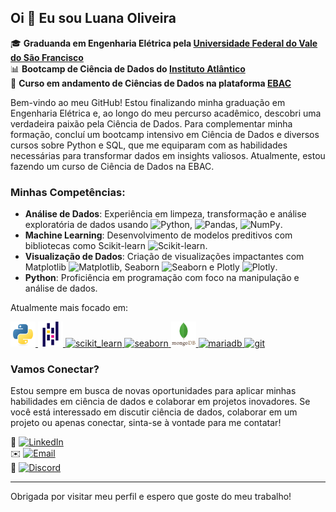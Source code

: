 ## Oi 👋 Eu sou Luana Oliveira

🎓 **Graduanda em Engenharia Elétrica pela [Universidade Federal do Vale do São Francisco](https://portais.univasf.edu.br/)**  
📊 **Bootcamp de Ciência de Dados do [Instituto Atlântico](https://atlanticoavanti.ensinio.com/browse)**  
🐍 **Curso em andamento de Ciências de Dados na plataforma [EBAC](https://ebaconline.com.br/)**  

Bem-vindo ao meu GitHub! Estou finalizando minha graduação em Engenharia Elétrica e, ao longo do meu percurso acadêmico, descobri uma verdadeira paixão pela Ciência de Dados. Para complementar minha formação, concluí um bootcamp intensivo em Ciência de Dados e diversos cursos sobre Python e SQL, que me equiparam com as habilidades necessárias para transformar dados em insights valiosos. Atualmente, estou fazendo um curso de Ciência de Dados na EBAC.

### Minhas Competências:

- **Análise de Dados**: Experiência em limpeza, transformação e análise exploratória de dados usando ![Python](https://img.shields.io/badge/-Python-3776AB?style=flat-square&logo=python&logoColor=white), ![Pandas](https://img.shields.io/badge/-Pandas-150458?style=flat-square&logo=pandas&logoColor=white), ![NumPy](https://img.shields.io/badge/-NumPy-013243?style=flat-square&logo=numpy&logoColor=white).
- **Machine Learning**: Desenvolvimento de modelos preditivos com bibliotecas como Scikit-learn ![Scikit-learn](https://img.shields.io/badge/-Scikit--learn-F7931E?style=flat-square&logo=scikit-learn&logoColor=white).
- **Visualização de Dados**: Criação de visualizações impactantes com Matplotlib ![Matplotlib](https://img.shields.io/badge/-Matplotlib-11557C?style=flat-square&logo=matplotlib&logoColor=white), Seaborn ![Seaborn](https://img.shields.io/badge/-Seaborn-3776AB?style=flat-square&logo=python&logoColor=white) e Plotly ![Plotly](https://img.shields.io/badge/-Plotly-3F4F75?style=flat-square&logo=plotly&logoColor=white).
- **Python**: Proficiência em programação com foco na manipulação e análise de dados.

Atualmente mais focado em:
  
<p align="left">
   <a href="https://www.python.org" target="_blank" rel="noreferrer"> <img src="https://raw.githubusercontent.com/devicons/devicon/master/icons/python/python-original.svg" alt="python" width="40" height="40"/> </a>
  <a href="https://pandas.pydata.org/" target="_blank" rel="noreferrer"> <img src="https://raw.githubusercontent.com/devicons/devicon/2ae2a900d2f041da66e950e4d48052658d850630/icons/pandas/pandas-original.svg" alt="pandas" width="40" height="40"/> </a>
  <a href="https://scikit-learn.org/" target="_blank" rel="noreferrer"> <img src="https://upload.wikimedia.org/wikipedia/commons/0/05/Scikit_learn_logo_small.svg" alt="scikit_learn" width="40" height="40"/> </a>
  <a href="https://seaborn.pydata.org/" target="_blank" rel="noreferrer"> <img src="https://seaborn.pydata.org/_images/logo-mark-lightbg.svg" alt="seaborn" width="40" height="40"/> </a>
  <a href="https://www.mongodb.com/" target="_blank" rel="noreferrer"> <img src="https://raw.githubusercontent.com/devicons/devicon/master/icons/mongodb/mongodb-original-wordmark.svg" alt="mongodb" width="40" height="40"/> </a>
  <a href="https://mariadb.org/" target="_blank" rel="noreferrer"> <img src="https://www.vectorlogo.zone/logos/mariadb/mariadb-icon.svg" alt="mariadb" width="40" height="40"/> </a>
  <a href="https://git-scm.com/" target="_blank" rel="noreferrer"> <img src="https://www.vectorlogo.zone/logos/git-scm/git-scm-icon.svg" alt="git" width="40" height="40"/> </a> 
<!--   <a href="https://aws.amazon.com" target="_blank" rel="noreferrer"> <img src="https://raw.githubusercontent.com/devicons/devicon/master/icons/amazonwebservices/amazonwebservices-original-wordmark.svg" alt="aws" width="40" height="40"/> </a> -->
</p>

### Vamos Conectar?

Estou sempre em busca de novas oportunidades para aplicar minhas habilidades em ciência de dados e colaborar em projetos inovadores. Se você está interessado em discutir ciência de dados, colaborar em um projeto ou apenas conectar, sinta-se à vontade para me contatar!

🔗 [![LinkedIn](https://img.shields.io/badge/-LinkedIn-0A66C2?style=flat-square&logo=linkedin&logoColor=white)](https://www.linkedin.com/in/luana-oliveira-dev/)  
✉️ [![Email](https://img.shields.io/badge/-Email-D14836?style=flat-square&logo=gmail&logoColor=white)](mailto:luanasilva.jua@gmail.com)  
💬 [![Discord](https://img.shields.io/badge/-Discord-5865F2?style=flat-square&logo=discord&logoColor=white)](https://discord.com/users/luanaoliveira)

---

Obrigada por visitar meu perfil e espero que goste do meu trabalho!
